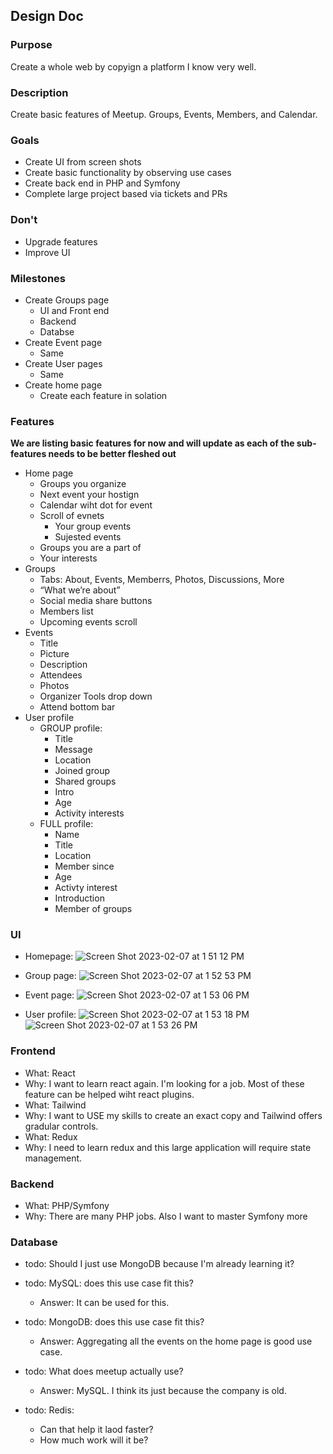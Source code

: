 ## Design Doc

### Purpose

Create a whole web by copyign a platform I know very well.

### Description

Create basic features of Meetup. Groups, Events, Members, and Calendar.

### Goals

- Create UI from screen shots
- Create basic functionality by observing use cases
- Create back end in PHP and Symfony
- Complete large project based via tickets and PRs

### Don't

- Upgrade features
- Improve UI

### Milestones

- Create Groups page
  - UI and Front end
  - Backend
  - Databse
- Create Event page
  - Same
- Create User pages
  - Same
- Create home page
  - Create each feature in solation

### Features

**We are listing basic features for now and will update as each of the sub-features needs to be better fleshed out**

- Home page
  - Groups you organize
  - Next event your hostign
  - Calendar wiht dot for event
  - Scroll of evnets
    - Your group events
    - Sujested events
  - Groups you are a part of
  - Your interests
- Groups
  - Tabs: About, Events, Memberrs, Photos, Discussions, More
  - “What we’re about”
  - Social media share buttons
  - Members list
  - Upcoming events scroll
- Events
  - Title
  - Picture
  - Description
  - Attendees
  - Photos
  - Organizer Tools drop down
  - Attend bottom bar
- User profile
  - GROUP profile:
    - Title
    - Message
    - Location
    - Joined group
    - Shared groups
    - Intro
    - Age
    - Activity interests
  - FULL profile:
    - Name
    - Title
    - Location
    - Member since
    - Age
    - Activty interest
    - Introduction
    - Member of groups

### UI

- Homepage: 
![Screen Shot 2023-02-07 at 1 51 12 PM](https://user-images.githubusercontent.com/11698908/217375968-615398d9-c62b-49d3-b8b6-b1c9483cf842.png)

- Group page: 
![Screen Shot 2023-02-07 at 1 52 53 PM](https://user-images.githubusercontent.com/11698908/217376056-03f790e6-19cb-4833-84f4-a10677bed2cf.png)

- Event page: 
![Screen Shot 2023-02-07 at 1 53 06 PM](https://user-images.githubusercontent.com/11698908/217376122-0bd7b48e-0cc9-4a05-9172-2e1e719c4f6e.png)

- User profile: 
![Screen Shot 2023-02-07 at 1 53 18 PM](https://user-images.githubusercontent.com/11698908/217376191-1a4ddb8e-a596-4608-aaaf-090d50ad8626.png)
![Screen Shot 2023-02-07 at 1 53 26 PM](https://user-images.githubusercontent.com/11698908/217376227-3fe64884-fec0-49c7-a858-4c74ce4adc72.png)


### Frontend

- What: React
- Why: I want to learn react again. I'm looking for a job. Most of these feature can be helped wiht react plugins.
- What: Tailwind 
- Why: I want to USE my skills to create an exact copy and Tailwind offers gradular controls.
- What: Redux
- Why: I need to learn redux and this large application will require state management.

### Backend

- What: PHP/Symfony
- Why: There are many PHP jobs. Also I want to master Symfony more

### Database

- todo: Should I just use MongoDB because I'm already learning it?
- todo: MySQL: does this use case fit this? 
  - Answer: It can be used for this.
- todo: MongoDB: does this use case fit this?
  - Answer: Aggregating all the events on the home page is good use case.
- todo: What does meetup actually use?
  - Answer: MySQL. I think its just because the company is old.

- todo: Redis:
  - Can that help it laod faster?
  - How much work will it be?

